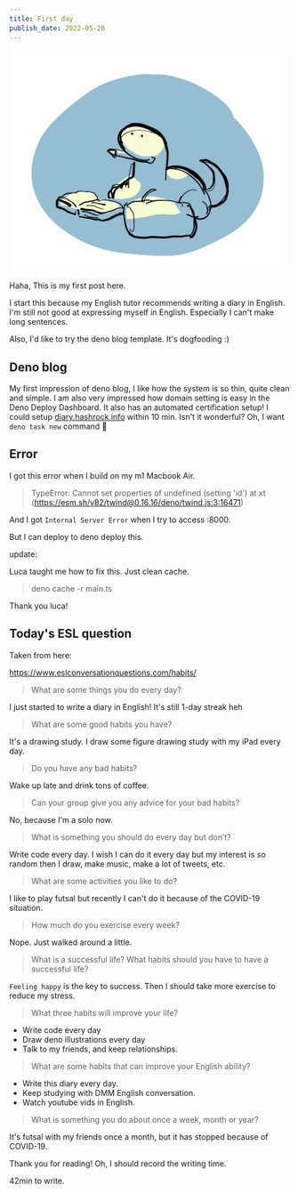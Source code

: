 ```yaml
---
title: First day
publish_date: 2022-05-28
---
```


![writing diary](./hello_world.jpeg)

Haha, This is my first post here.

I start this because my English tutor recommends writing a diary in English. I'm still not good at expressing myself in English. Especially I can't make long sentences.

Also, I'd like to try the deno blog template. It's dogfooding :)

## Deno blog

My first impression of deno blog, I like how the system is so thin, quite clean and simple. I am also very impressed how domain setting is easy in the Deno Deploy Dashboard. It also has an automated certification setup! I could setup [diary.hashrock.info](https://diary.hashrock.info/) within 10 min. Isn't it wonderful? Oh, I want `deno task new` command 🤣

## Error

I got this error when I build on my m1 Macbook Air.

> TypeError: Cannot set properties of undefined (setting 'id')
>     at xt (https://esm.sh/v82/twind@0.16.16/deno/twind.js:3:16471)

And I got `Internal Server Error` when I try to access :8000.

But I can deploy to deno deploy this.

update: 

Luca taught me how to fix this. Just clean cache.

> deno cache -r main.ts

Thank you luca!

## Today's ESL question

Taken from here:

https://www.eslconversationquestions.com/habits/

> What are some things you do every day?

I just started to write a diary in English! It's still 1-day streak heh

> What are some good habits you have?

It's a drawing study. I draw some figure drawing study with my iPad every day.

> Do you have any bad habits?

Wake up late and drink tons of coffee.

> Can your group give you any advice for your bad habits?

No, because I'm a solo now.

> What is something you should do every day but don’t?

Write code every day. I wish I can do it every day but my interest is so random then I draw, make music, make a lot of tweets, etc.

> What are some activities you like to do?

I like to play futsal but recently I can't do it because of the COVID-19 situation.

> How much do you exercise every week?

Nope. Just walked around a little.

> What is a successful life? What habits should you have to have a successful life?

`Feeling happy` is the key to success. Then I should take more exercise to reduce my stress.

> What three habits will improve your life?

- Write code every day
- Draw deno illustrations every day
- Talk to my friends, and keep relationships.

> What are some habits that can improve your English ability?

- Write this diary every day.
- Keep studying with DMM English conversation.
- Watch youtube vids in English.

> What is something you do about once a week, month or year?

It's futsal with my friends once a month, but it has stopped because of COVID-19.

Thank you for reading! Oh, I should record the writing time. 

42min to write.